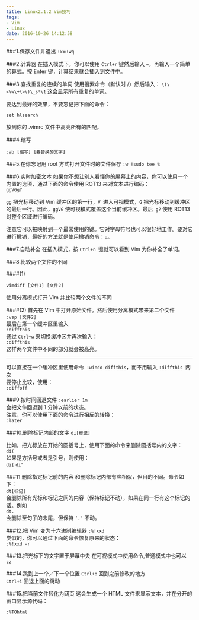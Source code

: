 ```yaml
---
title: Linux2.1.2 Vim技巧
tags:
- Vim
- Linux
date: 2016-10-26 14:12:58
---
```


###1.保存文件并退出
`:x`=`:wq`

###2.计算器
在插入模式下，你可以使用 `Ctrl+r` 键然后输入 `=`，再输入一个简单的算式。按 Enter 键，计算结果就会插入到文件中。

###3.查找重复的连续的单词
使用搜索命令（默认时 /）然后输入：
`\(\<\w\+\>\)\_s*\1`
这会显示所有重复的单词。

要达到最好的效果，不要忘记把下面的命令：

```shell
set hlsearch
```
放到你的 .vimrc 文件中高亮所有的匹配。

<!-- more -->

###4.缩写

`:ab [缩写] [要替换的文字]`

###5.在你忘记用 root 方式打开文件时的文件保存
`:w !sudo tee %`

###6.实时加密文本
如果你不想让别人看懂你的屏幕上的内容，你可以使用一个内置的选项，通过下面的命令使用 ROT13 来对文本进行编码：        
`ggVGg?`    

`gg` 把光标移动到 Vim 缓冲区的第一行，`V `进入可视模式，`G` 把光标移动到缓冲区的最后一行。因此，`ggVG` 使可视模式覆盖这个当前缓冲区。最后` g?` 使用 ROT13 对整个区域进行编码。    

注意它可以被映射到一个最常使用的键。它对字母符号也可以很好地工作。要对它进行撤销，最好的方法就是使用撤销命令：`u`。    

###7.自动补全
在插入模式，按 `Ctrl+n `键就可以看到 Vim 为你补全了单词。

###8.比较两个文件的不同

####(1)

```shell
vimdiff [文件1] [文件2]
```
使用分离模式打开 Vim 并比较两个文件的不同

####(2)
首先在 Vim 中打开原始文件。然后使用分离模式带来第二个文件    
`:vsp [文件2]`    
最后在第一个缓冲区里输入    
`:diffthis`    
通过 `Ctrl+w` 来切换缓冲区并再次输入：    
`:diffthis `   
这样两个文件中不同的部分就会被高亮。    

---

可以直接在一个缓冲区里使用命令` :windo diffthis`，而不用输入 `:diffthis `两次    
要停止比较，使用：    
`:diffoff  `  

###9.按时间回退文件
`:earlier 1m`    
会把文件回退到 1 分钟以前的状态。    
注意，你可以使用下面的命令进行相反的转换：    
`:later`    

###10.删除标记内部的文字
`di[标记]`    

比如，把光标放在开始的圆括号上，使用下面的命令来删除圆括号内的文字：    
`di(`    
如果是方括号或者是引号，则使用：    
`di{`	`di"`    

###11.删除指定标记前的内容
和删除标记内部有些相似，但目的不同。命令如下：        
`dt[标记]`    
会删除所有光标和标记之间的内容（保持标记不动），如果在同一行有这个标记的话。例如        
`dt. `       
会删除至句子的末尾，但保持 `‘.’` 不动。    

###12.把 Vim 变为十六进制编辑器
`:%!xxd`        
类似的，你可以通过下面的命令恢复原来的状态：    
`:%!xxd -r`    

###13.把光标下的文字置于屏幕中央
在可视模式中使用命令,普通模式中也可以        
`zz`

###14.跳到上一个／下一个位置
`Ctrl+o`
回到之前修改的地方    
`Ctrl+i`
回退上面的跳动

###15.把当前文件转化为网页
这会生成一个 HTML 文件来显示文本，并在分开的窗口显示源代码：    

```shell
:%TOhtml
```
